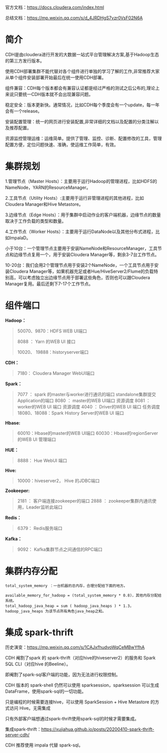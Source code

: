 官方文档：https://docs.cloudera.com/index.html

总结文档：https://mp.weixin.qq.com/s/d_4JRDHgS7vzr0VsF02N6A



# 简介

CDH是由cloudera进行开发的大数据一站式平台管理解决方案,基于Hadoop生态的第三方发行版本。

使用CDH部署集群不能代替对各个组件进行单独的学习了解的工作,非常推荐大家从单个组件安装部署开始最后在统一使用CDH部署。



组件兼容：CDH每个版本都会有兼容认证都是经过严格的测试之后公布的,理论上来说只要统一CDH版本就不会出现兼容问题。

稳定安全：版本更新快。通常情况，比如CDH每个季度会有一个update，每一年会有一个release。

安装配置管理：统一的网页进行安装配置,非常详细的文档以及配置的分类注解以及推荐配置。

资源监控管理运维：运维简单。提供了管理、监控、诊断、配置修改的工具，管理配置方便，定位问题快速、准确，使运维工作简单，有效。



# 集群规划

1.管理节点（Master Hosts）：主要用于运行Hadoop的管理进程，比如HDFS的NameNode，YARN的ResourceManager。

2.工具节点（Utility Hosts）:主要用于运行非管理进程的其他进程，比如Cloudera Manager和Hive Metastore。

3.边缘节点（Edge Hosts）：用于集群中启动作业的客户端机器，边缘节点的数量取决于工作负载的类型和数量。

4.工作节点（Worker Hosts）：主要用于运行DataNode以及其他分布式进程，比如ImpalaD。



小于10台：一个管理节点主要用于安装NameNode和ResourceManager，工具节点和边缘节点复用一个，用于安装Cloudera Manager等，剩余3-7台工作节点。

10-20台：我们会用2个管理节点用于安装2个NameNode，一个工具节点用于安装Cloudera Manager等，如果机器充足或者Hue/HiveServer2/Flume的负载特别高，可以考虑独立出边缘节点用于部署这些角色，否则也可以跟Cloudera Manager复用。最后还剩下7-17个工作节点。



# 组件端口

**Hadoop：**

> 50070、9870：HDFS WEB UI端口
>
> 8088 ： Yarn 的WEB UI 接口
>
> 10020、  19888：historyserver端口



**CDH：**

> 7180： Cloudera Manager WebUI端口



**Spark：**

> 7077 ： spark 的master与worker进行通讯的端口 standalone集群提交Application的端口
> 8080 ： master的WEB UI端口 资源调度
> 8081 ： worker的WEB UI 端口 资源调度
> 4040 ： Driver的WEB UI 端口 任务调度
> 18080、18088：Spark History Server的WEB UI 端口



**Hbase:**

> 60010：Hbase的master的WEB UI端口
> 60030：Hbase的regionServer的WEB UI 管理端口



**HUE：**

> 8888： Hue WebUI 端口



**Hive:**

> 10000：hiveserver2， Hive 的JDBC端口



**Zookeeper:**

> 2181 ： 客户端连接zookeeper的端口
> 2888 ： zookeeper集群内通讯使用，Leader监听此端口



**Redis：**

> 6379： Redis服务端口



**Kafka：**

> 9092： Kafka集群节点之间通信的RPC端口



# 集群内存分配

```
total_system_memory ：一台机器的总内存，合理分配给下面的地方。

available_memory_for_hadoop = (total_system_memory * 0.8)，其他内存分配给系统。
total_hadoop_java_heap = sum ( hadoop_java_heaps ) * 1.3，hadoop_java_heaps 为该节点所有角色java_heap之和。
```



# 集成 spark-thrift

历史演变：https://mp.weixin.qq.com/s/1CAJxfhudvoWqCeMBwYfhA



CDH 阉割了spark 的 spark-thrift（对应hive的hiveserver2）的服务和 Spark SQL CLI（对应hive 的Beeline）。

即阉割了spark-sql客户端的功能，因为无法进行权限控制。



CDH 版本的 spark-shell 仍然可以使用 sparksession，sparksession 可以生成DataFrame，使用spark-sql的一切功能。

只是编程的时候需要连接hive，可以使用 SparkSession + Hive Metastore 的方式访问 Hive。无需集成



只有外部客户端想通过spark-thrift使用spark-sql的时候才需要集成。

集成spark-thrift：https://xujiahua.github.io/posts/20200410-spark-thrift-server-cdh/



CDH 推荐使用 impala 代替 spark-sql。
























